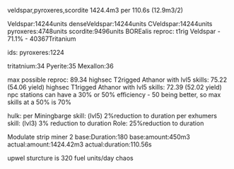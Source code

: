 veldspar,pyroxeres,scordite 
1424.4m3 per 110.6s (12.9m3/2)  
 
Veldspar:14244units
denseVeldspar:14244units
CVeldspar:14244units
pyroxeres:4748units
scordite:9496units
BOREalis reproc:
t1rig
Veldspar - 71.1% - 40367Tritanium
 
ids:
pyroxeres:1224

tritatnium:34
Pyerite:35
Mexallon:36
 
max possible reproc: 89.34
highsec T2rigged Athanor with lvl5 skills: 75.22 (54.06 yield)
highsec T1rigged Athanor with lvl5 skills: 72.39 (52.02 yield)
npc stations can have a 30% or 50% efficiency - 50 being better, so max skills at a 50% is 70%
 
 
 
hulk:
per Miningbarge skill: (lvl5)
 2%reduction to duration
per exhumers skill: (lvl3)
 3% reduction to duration
Role:
25%reduction to duration
 
Modulate strip miner 2
base:Duration:180
base:amount:450m3
actual:amount:1424.42m3
actual:duration:110.56s



upwel sturcture is 320 fuel units/day chaos